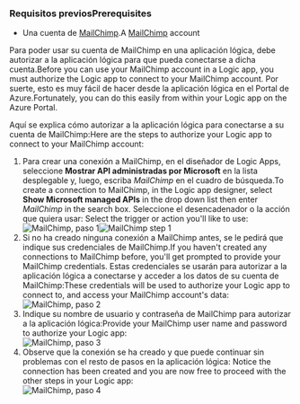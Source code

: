 ### <a name="prerequisites"></a><span data-ttu-id="1bdb2-101">Requisitos previos</span><span class="sxs-lookup"><span data-stu-id="1bdb2-101">Prerequisites</span></span>
* <span data-ttu-id="1bdb2-102">Una cuenta de [MailChimp](https://www.MailChimp.com/).</span><span class="sxs-lookup"><span data-stu-id="1bdb2-102">A [MailChimp](https://www.MailChimp.com/) account</span></span> 

<span data-ttu-id="1bdb2-103">Para poder usar su cuenta de MailChimp en una aplicación lógica, debe autorizar a la aplicación lógica para que pueda conectarse a dicha cuenta.</span><span class="sxs-lookup"><span data-stu-id="1bdb2-103">Before you can use your MailChimp account in a Logic app, you must authorize the Logic app to connect to your MailChimp account.</span></span> <span data-ttu-id="1bdb2-104">Por suerte, esto es muy fácil de hacer desde la aplicación lógica en el Portal de Azure.</span><span class="sxs-lookup"><span data-stu-id="1bdb2-104">Fortunately, you can do this easily from within your Logic app on the Azure Portal.</span></span> 

<span data-ttu-id="1bdb2-105">Aquí se explica cómo autorizar a la aplicación lógica para conectarse a su cuenta de MailChimp:</span><span class="sxs-lookup"><span data-stu-id="1bdb2-105">Here are the steps to authorize your Logic app to connect to your MailChimp account:</span></span>

1. <span data-ttu-id="1bdb2-106">Para crear una conexión a MailChimp, en el diseñador de Logic Apps, seleccione **Mostrar API administradas por Microsoft** en la lista desplegable y, luego, escriba *MailChimp* en el cuadro de búsqueda.</span><span class="sxs-lookup"><span data-stu-id="1bdb2-106">To create a connection to MailChimp, in the Logic app designer, select **Show Microsoft managed APIs** in the drop down list then enter *MailChimp* in the search box.</span></span> <span data-ttu-id="1bdb2-107">Seleccione el desencadenador o la acción que quiera usar: </span><span class="sxs-lookup"><span data-stu-id="1bdb2-107">Select the trigger or action you'll like to use:</span></span>  
   <span data-ttu-id="1bdb2-108">![MailChimp, paso 1](./media/connectors-create-api-mailchimp/mailchimp-1.png)</span><span class="sxs-lookup"><span data-stu-id="1bdb2-108">![MailChimp step 1](./media/connectors-create-api-mailchimp/mailchimp-1.png)</span></span>
2. <span data-ttu-id="1bdb2-109">Si no ha creado ninguna conexión a MailChimp antes, se le pedirá que indique sus credenciales de MailChimp.</span><span class="sxs-lookup"><span data-stu-id="1bdb2-109">If you haven't created any connections to MailChimp before, you'll get prompted to provide your MailChimp credentials.</span></span> <span data-ttu-id="1bdb2-110">Estas credenciales se usarán para autorizar a la aplicación lógica a conectarse y acceder a los datos de su cuenta de MailChimp:</span><span class="sxs-lookup"><span data-stu-id="1bdb2-110">These credentials will be used to authorize your Logic app to connect to, and access your MailChimp account's data:</span></span>  
   ![MailChimp, paso 2](./media/connectors-create-api-mailchimp/mailchimp-2.png)
3. <span data-ttu-id="1bdb2-112">Indique su nombre de usuario y contraseña de MailChimp para autorizar a la aplicación lógica:</span><span class="sxs-lookup"><span data-stu-id="1bdb2-112">Provide your MailChimp user name and password to authorize your Logic app:</span></span>  
   ![MailChimp, paso 3](./media/connectors-create-api-mailchimp/mailchimp-3.png)   
4. <span data-ttu-id="1bdb2-114">Observe que la conexión se ha creado y que puede continuar sin problemas con el resto de pasos en la aplicación lógica: </span><span class="sxs-lookup"><span data-stu-id="1bdb2-114">Notice the connection has been created and you are now free to proceed with the other steps in your Logic app:</span></span>  
   ![MailChimp, paso 4](./media/connectors-create-api-mailchimp/mailchimp-4.png)


